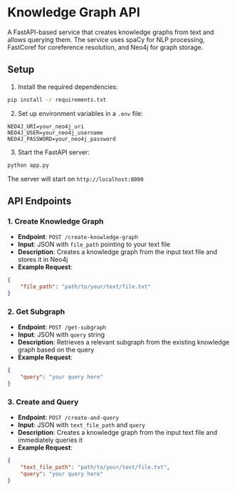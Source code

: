 # Knowledge Graph API

A FastAPI-based service that creates knowledge graphs from text and allows querying them. The service uses spaCy for NLP processing, FastCoref for coreference resolution, and Neo4j for graph storage.

## Setup

1. Install the required dependencies:
```bash
pip install -r requirements.txt
```

2. Set up environment variables in a `.env` file:
```
NEO4J_URI=your_neo4j_uri
NEO4J_USER=your_neo4j_username
NEO4J_PASSWORD=your_neo4j_password
```

3. Start the FastAPI server:
```bash
python app.py
```

The server will start on `http://localhost:8000`

## API Endpoints

### 1. Create Knowledge Graph
- **Endpoint**: `POST /create-knowledge-graph`
- **Input**: JSON with `file_path` pointing to your text file
- **Description**: Creates a knowledge graph from the input text file and stores it in Neo4j
- **Example Request**:
```json
{
    "file_path": "path/to/your/text/file.txt"
}
```

### 2. Get Subgraph
- **Endpoint**: `POST /get-subgraph`
- **Input**: JSON with `query` string
- **Description**: Retrieves a relevant subgraph from the existing knowledge graph based on the query
- **Example Request**:
```json
{
    "query": "your query here"
}
```

### 3. Create and Query
- **Endpoint**: `POST /create-and-query`
- **Input**: JSON with `text_file_path` and `query`
- **Description**: Creates a knowledge graph from the input text file and immediately queries it
- **Example Request**:
```json
{
    "text_file_path": "path/to/your/text/file.txt",
    "query": "your query here"
}
```